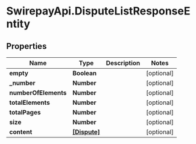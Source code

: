 # SwirepayApi.DisputeListResponseEntity

## Properties

Name | Type | Description | Notes
------------ | ------------- | ------------- | -------------
**empty** | **Boolean** |  | [optional] 
**_number** | **Number** |  | [optional] 
**numberOfElements** | **Number** |  | [optional] 
**totalElements** | **Number** |  | [optional] 
**totalPages** | **Number** |  | [optional] 
**size** | **Number** |  | [optional] 
**content** | [**[Dispute]**](Dispute.md) |  | [optional] 


